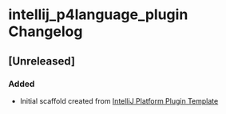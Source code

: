 <!-- Keep a Changelog guide -> https://keepachangelog.com -->

# intellij_p4language_plugin Changelog

## [Unreleased]
### Added
- Initial scaffold created from [IntelliJ Platform Plugin Template](https://github.com/JetBrains/intellij-platform-plugin-template)
